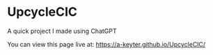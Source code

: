 # UpcycleCIC
A quick project I made using ChatGPT

You can view this page live at: https://a-keyter.github.io/UpcycleCIC/
